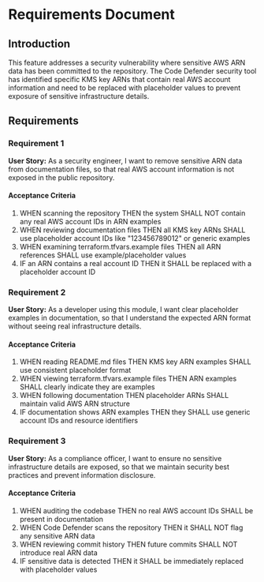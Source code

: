 # Requirements Document

## Introduction

This feature addresses a security vulnerability where sensitive AWS ARN data has been committed to the repository. The Code Defender security tool has identified specific KMS key ARNs that contain real AWS account information and need to be replaced with placeholder values to prevent exposure of sensitive infrastructure details.

## Requirements

### Requirement 1

**User Story:** As a security engineer, I want to remove sensitive ARN data from documentation files, so that real AWS account information is not exposed in the public repository.

#### Acceptance Criteria

1. WHEN scanning the repository THEN the system SHALL NOT contain any real AWS account IDs in ARN examples
2. WHEN reviewing documentation files THEN all KMS key ARNs SHALL use placeholder account IDs like "123456789012" or generic examples
3. WHEN examining terraform.tfvars.example files THEN all ARN references SHALL use example/placeholder values
4. IF an ARN contains a real account ID THEN it SHALL be replaced with a placeholder account ID

### Requirement 2

**User Story:** As a developer using this module, I want clear placeholder examples in documentation, so that I understand the expected ARN format without seeing real infrastructure details.

#### Acceptance Criteria

1. WHEN reading README.md files THEN KMS key ARN examples SHALL use consistent placeholder format
2. WHEN viewing terraform.tfvars.example files THEN ARN examples SHALL clearly indicate they are examples
3. WHEN following documentation THEN placeholder ARNs SHALL maintain valid AWS ARN structure
4. IF documentation shows ARN examples THEN they SHALL use generic account IDs and resource identifiers

### Requirement 3

**User Story:** As a compliance officer, I want to ensure no sensitive infrastructure details are exposed, so that we maintain security best practices and prevent information disclosure.

#### Acceptance Criteria

1. WHEN auditing the codebase THEN no real AWS account IDs SHALL be present in documentation
2. WHEN Code Defender scans the repository THEN it SHALL NOT flag any sensitive ARN data
3. WHEN reviewing commit history THEN future commits SHALL NOT introduce real ARN data
4. IF sensitive data is detected THEN it SHALL be immediately replaced with placeholder values
